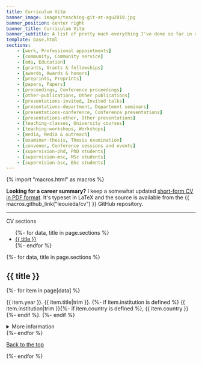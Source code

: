 ```yaml
---
title: Curriculum Vitæ
banner_image: images/teaching-git-at-agu2019.jpg
banner_position: center right
banner_title: Curriculum Vitæ
banner_subtitle: A list of pretty much everything I've done so far in my career
template: base.html
sections:
    - [work, Professional appointments]
    - [community, Community service]
    - [edu, Education]
    - [grants, Grants & fellowships]
    - [awards, Awards & honors]
    - [preprints, Preprints]
    - [papers, Papers]
    - [proceedings, Conference proceedings]
    - [other-publications, Other publications]
    - [presentations-invited, Invited talks]
    - [presentations-department, Department seminars]
    - [presentations-conference, Conference presentations]
    - [presentations-other, Other presentations]
    - [teaching-classes, University courses]
    - [teaching-workshops, Workshops]
    - [media, Media & outreach]
    - [examiner-thesis, Thesis examination]
    - [convener, Conference sessions and events]
    - [supervision-phd, PhD students]
    - [supervision-msc, MSc students]
    - [supervision-bsc, BSc students]
---
```


{% import "macros.html" as macros %}

<div class="callout">

**Looking for a career summary?**
I keep a somewhat updated
<a href="https://github.com/leouieda/cv/raw/pdf/cv.pdf" target="_blank" type="application/pdf" rel="external noopener noreferrer">short-form CV in PDF format</a>.
It's typeset in LaTeX and the source is available from the
{{ macros.github_link("leouieda/cv") }} GitHub repository.

</div>

<hr>
<p id="navigation">
  <i class="fas fa-list" aria-hidden="true"></i>
  CV sections
</p>
<nav aria-label="Page">
  <ul role="list" class="list-inline">
  {%- for data, title in page.sections %}
    <li><a href="#{{ data }}">{{ title }}</a></li>
  {%- endfor %}
  </ul>
</nav>

{%- for data, title in page.sections %}
  <h2 id="{{ data }}">{{ title }}</h2>
  {%- for item in page[data] %}
    <div>
      <p>
        <span class="text-muted font-small">{{ item.year }}.</span>
        {{ item.title|trim }}.
        {%- if item.institution is defined %}
          <span class="text-muted">
          {{ item.institution|trim }}{%- if item.country is defined %}, {{ item.country }}{%- endif %}.
          </span>
        {%- endif %}
      </p>
    <details>
      <summary>More information</summary>
      <div class="details-body flow flow-small">
        {%- if item.authors is defined %}
          <p><strong>Authors:</strong> {{ macros.author_list(item.authors, config) }}</p>
        {%- endif %}
        {%- if item.doi is defined %}
          <p><strong>DOI:</strong> {{ macros.doi_link(item.doi) }}</p>
        {%- endif %}
        {%- if item.preprint is defined %}
          <p><strong>Preprint DOI (open access):</strong> {{ macros.doi_link(item.preprint) }}</p>
        {%- endif %}
        {%- if item.github is defined %}
          <p><strong>GitHub:</strong> {{ macros.github_link(item.github) }}</p>
        {%- endif %}
        {%- if item.recording is defined %}
          <p><strong>Recording:</strong> {{ macros.youtube_link(item.recording) }}</p>
        {%- endif %}
        {%- if item.data is defined %}
          <p><strong>Data and code archive DOI:</strong> {{ macros.doi_link(item.data) }}</p>
        {%- endif %}
        {%- if item.pdf is defined %}
          <p><strong>PDF download:</strong> <a href="{{ item.pdf }}" target="_blank">{{ item.pdf[7:] }}</a></p>
        {%- endif %}
        {%- if item.slides is defined %}
          <p><strong>Slides:</strong> <a href="{{ item.slides }}" target="_blank">{{ item.slides }}</a></p>
        {%- endif %}
        {%- if item.poster is defined %}
          <p><strong>Poster:</strong> <a href="{{ item.poster }}" target="_blank">{{ item.poster }}</a></p>
        {%- endif %}
        {%- if item.department is defined %}
          <p><strong>Department:</strong> {{ item.department }}</p>
        {%- endif %}
        {%- if item.thesis is defined %}
          <p><strong>Thesis:</strong> {{ item.thesis }}</p>
        {%- endif %}
        {%- if item.funder is defined %}
          <p><strong>Funding agency:</strong> {{ item.funder }}</p>
        {%- endif %}
        {%- if item.committee is defined %}
          <p><strong>Committee:</strong> {{ item.committee }}</p>
        {%- endif %}
        {%- if item.advisor is defined %}
          <p><strong>Advisor:</strong> {{ item.advisor }}</p>
        {%- endif %}
        {%- if item.coadvisor is defined %}
          <p><strong>Co-advisor(s):</strong> {{ item.coadvisor }}</p>
        {%- endif %}
        {%- if item.award is defined %}
          <p><strong>Award:</strong> <a href="{{ item.award_link }}" target="_blank">{{ item.award }}</a></p>
        {%- endif %}
        {%- if item.award_amount is defined %}
          <p><strong>Amount:</strong> {{ item.award_amount }}</p>
        {%- endif %}
        {%- if item.journal is defined %}
          <p><strong>Journal:</strong> {{ item.journal }}</p>
        {%- endif %}
        {%- if item.event is defined %}
          <p><strong>Event:</strong> {{ item.event }}</p>
        {%- endif %}
        {%- if item.conference is defined %}
          <p><strong>Conference:</strong> {{ item.conference }}</p>
        {%- endif %}
        {%- if item.about is defined %}
          <p><strong>About:</strong> {{ item.about }}</p>
        {%- endif %}
        {%- if item.roles is defined %}
          <p><strong>Roles:</strong>
          <ul>
          {%- for role in item.roles %}
            <li>{{ role.date }}: {{ role.title }}</li>
          {%- endfor %}
          </ul>
        {%- endif %}
        {%- if item.citation is defined %}
          <p><strong>Citation:</strong> {{ item.citation}}</p>
        {%- endif %}
        {%- if item.poster_img is defined %}
          <img src="{{ item.poster_img }}" alt="Screenshot of the poster">
        {%- endif %}
        {%- if item.abstract is defined %}
          <p><strong>Abstract:</strong> {{ item.abstract }}</p>
        {%- endif %}
      </div>
    </details>
  </div>
  {%- endfor %}
  <p class="">
    <a href="#navigation">
      <i class="far fa-arrow-alt-circle-up" aria-hidden="true"></i>
      Back to the top
    </a>
  </p>
{%- endfor %}
